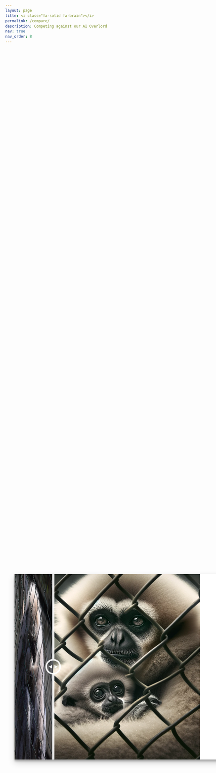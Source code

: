```yaml
---
layout: page
title: <i class="fa-solid fa-brain"></i>
permalink: /compare/
description: Competing against our AI Overlord
nav: true
nav_order: 8
---
```


<style>
    #page{
  width:100%;
  height:100%;
  position:absolute;
}

/* Our normalize css */
*{
  margin:0;
  box-sizing: border-box;
}

/* Our wrapper */
.wrapper{
  width: 900px;
  height: 600px;
  position: absolute;
  left:50%;
  top:50%;
  transform:translate3d(-50%,-50%,0);
  overflow:hidden;
  box-shadow: 0 10px 20px rgba(0,0,0,0.19), 0 6px 6px rgba(0,0,0,0.23);
}

/* Our image information */
.before,
.after {
  width:100%;
  height:100%;
  background-repeat:no-repeat;
  background-color: white;
  background-size: cover;
  background-position: center;
  position: absolute;
  top:0;
  left:0;
  pointer-events:none;
  overflow: hidden;
}

.content-image{
  height:100%;
}

.after{
  width:125px;
}

.scroller{
  width: 50px;
  height:50px;
  position: absolute;
  left:100px;
  top:50%;
  transform:translateY(-50%);
  border-radius:50%;
  background-color: transparent;
  opacity:0.9;
  pointer-events:auto;
  cursor: pointer;
}

.scroller:hover{
  opacity:1;
}

.scrolling{
  pointer-events:none;
  opacity:1;
  // z-index: 1;
}

.scroller__thumb{
  width:100%;
  height:100%;
  padding:5px;
}

.scroller:before,
.scroller:after{
  content:" ";
  display: block;
  width: 7px;
  height: 9999px;
  position: absolute;
  left: 50%;
  margin-left: -3.5px;
  z-index: 30;
  transition:0.1s;
}
.scroller:before{
  top:100%;
}
.scroller:after{
  bottom:100%;
}

/* If you want to cahnge the colors, make sure you change the fill in the svgs to match */
.scroller{
  border: 5px solid #fff;
}
.scroller:before,
.scroller:after{
  background: #fff;
}
</style>

<script>
// I hope this over-commenting helps. Let's do this!
// Let's use the 'active' variable to let us know when we're using it
let active = false;

// First we'll have to set up our event listeners
// We want to watch for clicks on our scroller
document.querySelector('.scroller').addEventListener('mousedown',function(){
  active = true;
  // Add our scrolling class so the scroller has full opacity while active
  document.querySelector('.scroller').classList.add('scrolling');
});
// We also want to watch the body for changes to the state,
// like moving around and releasing the click
// so let's set up our event listeners
document.body.addEventListener('mouseup',function(){
  active = false;
  document.querySelector('.scroller').classList.remove('scrolling');
});
document.body.addEventListener('mouseleave',function(){
  active = false;
  document.querySelector('.scroller').classList.remove('scrolling');
});

// Let's figure out where their mouse is at
document.body.addEventListener('mousemove',function(e){
  if (!active) return;
  // Their mouse is here...
  let x = e.pageX;
  // but we want it relative to our wrapper
  x -= document.querySelector('.wrapper').getBoundingClientRect().left;
  // Okay let's change our state
  scrollIt(x);
});

// Let's use this function
function scrollIt(x){
    let transform = Math.max(0,(Math.min(x,document.querySelector('.wrapper').offsetWidth)));
    document.querySelector('.after').style.width = transform+"px";
    document.querySelector('.scroller').style.left = transform-25+"px";
}

// Let's set our opening state based off the width, 
// we want to show a bit of both images so the user can see what's going on
scrollIt(150);

// And finally let's repeat the process for touch events
// first our middle scroller...
document.querySelector('.scroller').addEventListener('touchstart',function(){
  active = true;
  document.querySelector('.scroller').classList.add('scrolling');
});
document.body.addEventListener('touchend',function(){
  active = false;
  document.querySelector('.scroller').classList.remove('scrolling');
});
document.body.addEventListener('touchcancel',function(){
  active = false;
  document.querySelector('.scroller').classList.remove('scrolling');
});
</script>

<div id="page">
<div class="wrapper">
  <div class="before">
    <img class="content-image" src="/assets/img/left/L1.png" draggable="false"/>   </div>
  <div class="after">
    <img class="content-image" src="/assets/img/right/R1.png" draggable="false"/>
  </div>
  <div class="scroller">
    <svg class="scroller__thumb" xmlns="http://www.w3.org/2000/svg" width="100" height="100" viewBox="0 0 100 100"><polygon points="0 50 37 68 37 32 0 50" style="fill:#fff"/><polygon points="100 50 64 32 64 68 100 50" style="fill:#fff"/></svg>
  </div>
</div>
</div>
